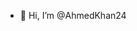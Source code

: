 - 👋 Hi, I’m @AhmedKhan24



<!---
AhmedKhan24/AhmedKhan24 is a ✨ special ✨ repository because its `README.md` (this file) appears on your GitHub profile.
You can click the Preview link to take a look at your changes.
--->
